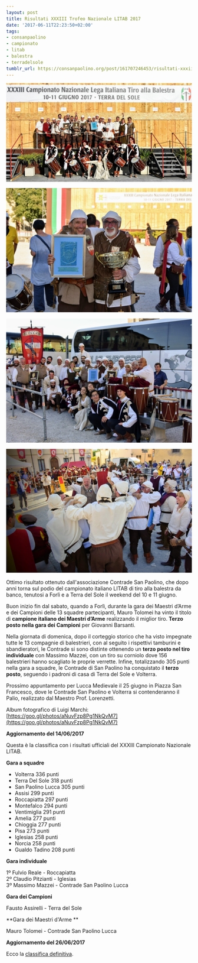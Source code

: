 ```yaml
---
layout: post
title: Risultati XXXIII Trofeo Nazionale LITAB 2017
date: '2017-06-11T22:23:50+02:00'
tags:
- consanpaolino
- campionato
- litab
- balestra
- terradelsole
tumblr_url: https://consanpaolino.org/post/161707246453/risultati-xxxiii-campionato-nazionale-litab-2017
---
```


![](/tumblr_files/tumblr_oregnw6D2P1vc0hzqo1_1280.jpg)

![](/tumblr_files/tumblr_oregnw6D2P1vc0hzqo3_r1_1280.jpg)

![](/tumblr_files/tumblr_oregnw6D2P1vc0hzqo4_r1_1280.jpg)

![](/tumblr_files/tumblr_oregnw6D2P1vc0hzqo2_r1_1280.jpg)
  
Ottimo risultato ottenuto dall'associazione Contrade San Paolino, che dopo anni
torna sul podio del campionato italiano LITAB di tiro alla balestra da banco,
tenutosi a Forlì e a Terra del Sole il weekend del 10 e 11 giugno.

Buon inizio fin dal sabato, quando a Forlì, durante la gara dei Maestri d’Arme e
dei Campioni delle 13 squadre partecipanti, Mauro Tolomei ha vinto il titolo di
**campione italiano dei Maestri d’Arme** realizzando il miglior tiro. **Terzo
posto nella gara dei Campioni** per Giovanni Barsanti.

Nella giornata di domenica, dopo il corteggio storico che ha visto impegnate
tutte le 13 compagnie di balestrieri, con al seguito i rispettivi tamburini e
sbandieratori, le Contrade si sono distinte ottenendo un **terzo posto nel tiro
individuale** con Massimo Mazzei, con un tiro su corniolo dove 156 balestrieri
hanno scagliato le proprie verrette. Infine, totalizzando 305 punti nella gara a
squadre, le Contrade di San Paolino ha conquistato il **terzo posto**, seguendo
i padroni di casa di Terra del Sole e Volterra.

Prossimo appuntamento per Lucca Medievale il 25 giugno in Piazza San Francesco,
dove le Contrade San Paolino e Volterra si contenderanno il Palio, realizzato
dal Maestro Prof. Lorenzetti.

Album fotografico di Luigi Marchi: [https://goo.gl/photos/aNuvFzp8Pg1NkQvM7](https://goo.gl/photos/aNuvFzp8Pg1NkQvM7)

**Aggiornamento del 14/06/2017**

Questa è la classifica con i risultati ufficiali del XXXIII Campionato Nazionale LITAB.

**Gara a squadre**

* Volterra 336 punti  
* Terra Del Sole 318 punti  
* San Paolino Lucca 305 punti  
* Assisi 299 punti  
* Roccapiatta 297 punti  
* Montefalco 294 punti  
* Ventimiglia 291 punti  
* Amelia 277 punti  
* Chioggia 277 punti  
* Pisa 273 punti  
* Iglesias 258 punti  
* Norcia 258 punti  
* Gualdo Tadino 208 punti

**Gara individuale**  

1º Fulvio Reale - Roccapiatta  
2º Claudio Pitzianti - Iglesias  
3º Massimo Mazzei - Contrade San Paolino Lucca

**Gara dei Campioni**

Fausto Assirelli - Terra del Sole

**Gara dei Maestri d'Arme **

Mauro Tolomei - Contrade San Paolino Lucca

**Aggiornamento del 26/06/2017**

Ecco la [classifica definitiva](https://drive.google.com/file/d/0B1TCc5GTsJZ1YjZtTTdnd3FYODg/view?usp=sharing).